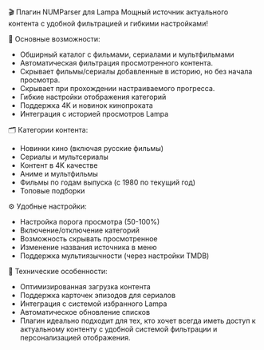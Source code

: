 🎬 Плагин NUMParser для Lampa
Мощный источник актуального контента с удобной фильтрацией и гибкими настройками!

🔹 Основные возможности:
- Обширный каталог с фильмами, сериалами и мультфильмами
- Автоматическая фильтрация просмотренного контента.
- Скрывает фильмы/сериалы добавленные в историю, но без начала просмотра.
- Скрывает при прохождении настраиваемого прогресса.
- Гибкие настройки отображения категорий
- Поддержка 4K и новинок кинопроката
- Интеграция с историей просмотров Lampa

🗂 Категории контента:
- Новинки кино (включая русские фильмы)
- Сериалы и мультсериалы
- Контент в 4K качестве
- Аниме и мультфильмы
- Фильмы по годам выпуска (с 1980 по текущий год)
- Топовые подборки

⚙️ Удобные настройки:
- Настройка порога просмотра (50-100%)
- Включение/отключение категорий
- Возможность скрывать просмотренное
- Изменение названия источника в меню
- Поддержка мультиязычности (через настройки TMDB)

🔧 Технические особенности:
- Оптимизированная загрузка контента
- Поддержка карточек эпизодов для сериалов
- Интеграция с системой избранного Lampa
- Автоматическое обновление списков
- Плагин идеально подходит для тех, кто хочет всегда иметь доступ к актуальному контенту с удобной системой фильтрации и персонализацией отображения.